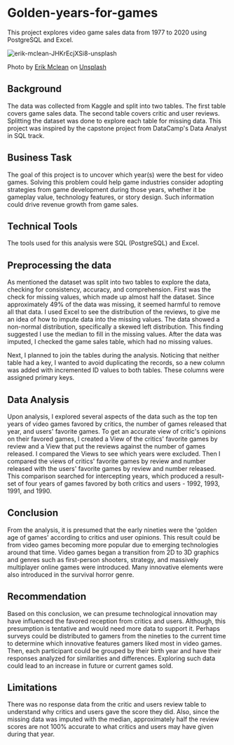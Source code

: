 # Golden-years-for-games
This project explores video game sales data from 1977 to 2020 using PostgreSQL and Excel.

![erik-mclean-JHKrEcjXSi8-unsplash](https://github.com/Nero103/golden-years-for-games/assets/92405860/dd18278e-0430-47df-96cb-cb20db600c97)

Photo by <a href="https://unsplash.com/@introspectivedsgn?utm_source=unsplash&utm_medium=referral&utm_content=creditCopyText">Erik Mclean</a> on <a href="https://unsplash.com/photos/JHKrEcjXSi8?utm_source=unsplash&utm_medium=referral&utm_content=creditCopyText">Unsplash</a>

## Background
The data was collected from Kaggle and split into two tables. The first table covers game sales data. The second table covers critic and user reviews. Splitting the dataset was done to explore each table for missing data. This project was inspired by the capstone project from DataCamp's Data Analyst in SQL track. 

## Business Task
The goal of this project is to uncover which year(s) were the best for video games. Solving this problem could help game industries consider adopting strategies from game development during those years, whether it be gameplay value, technology features, or story design. Such information could drive revenue growth from game sales.

## Technical Tools
The tools used for this analysis were SQL (PostgreSQL) and Excel.

## Preprocessing the data
As mentioned the dataset was split into two tables to explore the data, checking for consistency, accuracy, and comprehension. First was the check for missing values, which made up almost half the dataset. Since approximately 49% of the data was missing, it seemed harmful to remove all that data. I used Excel to see the distribution of the reviews, to give me an idea of how to impute data into the missing values. The data showed a non-normal distribution, specifically a skewed left distribution. This finding suggested I use the median to fill in the missing values. After the data was imputed, I checked the game sales table, which had no missing values.

Next, I planned to join the tables during the analysis. Noticing that neither table had a key, I wanted to avoid duplicating the records, so a new column was added with incremented ID values to both tables. These columns were assigned primary keys.

## Data Analysis
Upon analysis, I explored several aspects of the data such as the top ten years of video games favored by critics, the number of games released that year, and users' favorite games. To get an accurate view of critic's opinions on their favored games, I created a View of the critics' favorite games by review and a View that put the reviews against the number of games released. I compared the Views to see which years were excluded. Then I compared the views of critics' favorite games by review and number released with the users' favorite games by review and number released. This comparison searched for intercepting years, which produced a result-set of four years of games favored by both critics and users - 1992, 1993, 1991, and 1990.

## Conclusion
From the analysis, it is presumed that the early nineties were the 'golden age of games' according to critics and user opinions. This result could be from video games becoming more popular due to emerging technologies around that time. Video games began a transition from 2D to 3D graphics and genres such as first-person shooters, strategy, and massively multiplayer online games were introduced. Many innovative elements were also introduced in the survival horror genre.

## Recommendation
Based on this conclusion, we can presume technological innovation may have influenced the favored reception from critics and users. Although, this presumption is tentative and would need more data to support it. Perhaps surveys could be distributed to gamers from the nineties to the current time to determine which innovative features gamers liked most in video games. Then, each participant could be grouped by their birth year and have their responses analyzed for similarities and differences. Exploring such data could lead to an increase in future or current games sold.

## Limitations
There was no response data from the critic and users review table to understand why critics and users gave the score they did. Also, since the missing data was imputed with the median, approximately half the review scores are not 100% accurate to what critics and users may have given during that year.
